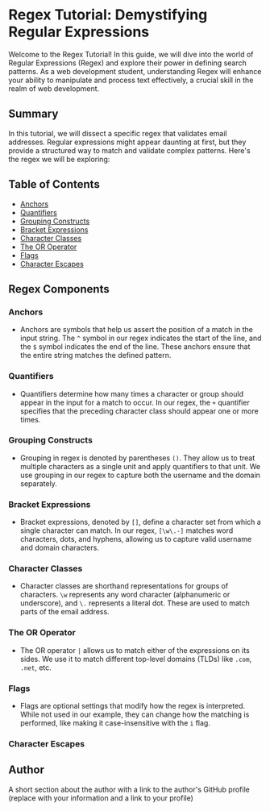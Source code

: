 # Regex Tutorial: Demystifying Regular Expressions

Welcome to the Regex Tutorial! In this guide, we will dive into the world of Regular Expressions (Regex) and explore their power in defining search patterns. As a web development student, understanding Regex will enhance your ability to manipulate and process text effectively, a crucial skill in the realm of web development.

## Summary

In this tutorial, we will dissect a specific regex that validates email addresses. Regular expressions might appear daunting at first, but they provide a structured way to match and validate complex patterns. Here's the regex we will be exploring:

## Table of Contents

- [Anchors](#anchors)
- [Quantifiers](#quantifiers)
- [Grouping Constructs](#grouping-constructs)
- [Bracket Expressions](#bracket-expressions)
- [Character Classes](#character-classes)
- [The OR Operator](#the-or-operator)
- [Flags](#flags)
- [Character Escapes](#character-escapes)

## Regex Components

### Anchors
- Anchors are symbols that help us assert the position of a match in the input string. The ```^``` symbol in our regex indicates the start of the line, and the ```$``` symbol indicates the end of the line. These anchors ensure that the entire string matches the defined pattern.

### Quantifiers
- Quantifiers determine how many times a character or group should appear in the input for a match to occur. In our regex, the ```+``` quantifier specifies that the preceding character class should appear one or more times.

### Grouping Constructs
- Grouping in regex is denoted by parentheses ```()```. They allow us to treat multiple characters as a single unit and apply quantifiers to that unit. We use grouping in our regex to capture both the username and the domain separately.

### Bracket Expressions
- Bracket expressions, denoted by ```[]```, define a character set from which a single character can match. In our regex, ```[\w\.-]``` matches word characters, dots, and hyphens, allowing us to capture valid username and domain characters.

### Character Classes
- Character classes are shorthand representations for groups of characters. ```\w``` represents any word character (alphanumeric or underscore), and ```\.``` represents a literal dot. These are used to match parts of the email address.

### The OR Operator
- The OR operator ```|``` allows us to match either of the expressions on its sides. We use it to match different top-level domains (TLDs) like ```.com```, ```.net```, etc.

### Flags
- Flags are optional settings that modify how the regex is interpreted. While not used in our example, they can change how the matching is performed, like making it case-insensitive with the ```i``` flag.

### Character Escapes

## Author

A short section about the author with a link to the author's GitHub profile (replace with your information and a link to your profile)
